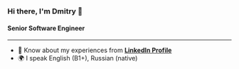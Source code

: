 ### Hi there, I'm Dmitry 👋
#### Senior Software Engineer

***
- 📄 Know about my experiences from [**LinkedIn Profile**](https://www.linkedin.com/in/dmitry-denshchikov-3360b21bb/)
- 🌍 I speak English (B1+), Russian (native)

<!--
**DmitryDenshchikov/DmitryDenshchikov** is a ✨ _special_ ✨ repository because its `README.md` (this file) appears on your GitHub profile.

Here are some ideas to get you started:

- 🔭 I’m currently working on ...
- 🌱 I’m currently learning ...
- 👯 I’m looking to collaborate on ...
- 🤔 I’m looking for help with ...
- 💬 Ask me about ...
- 😄 Pronouns: ...
- ⚡ Fun fact: ...
-->
